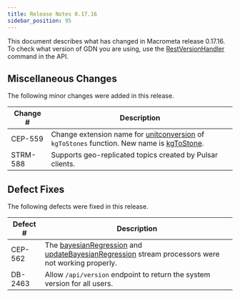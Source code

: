 ```yaml
---
title: Release Notes 0.17.16
sidebar_position: 95
---
```


This document describes what has changed in Macrometa release 0.17.16. To check what version of GDN you are using, use the [RestVersionHandler](https://macrometa.com/docs/api#/operations/RestVersionHandler) command in the API.

## Miscellaneous Changes

The following minor changes were added in this release.

| Change # | Description |
| -------- | ----------- |
| CEP-559 | Change extension name for [unitconversion](../cep/query-guide/functions/unitconversion/) of `kgToStones` function. New name is [kgToStone](../cep/query-guide/functions/unitconversion/kgToStone). |
| STRM-588 | Supports geo-replicated topics created by Pulsar clients.  |

## Defect Fixes

The following defects were fixed in this release.

| Defect #  | Description  |
|---|---|
| CEP-562 | The [bayesianRegression](../cep/query-guide/functions/streaming-ml/bayesianregression) and [updateBayesianRegression](../cep/query-guide/functions/streaming-ml/updatebayesianregression) stream processors were not working properly. |
| DB-2463  | Allow `/api/version` endpoint to return the system version for all users.  |
